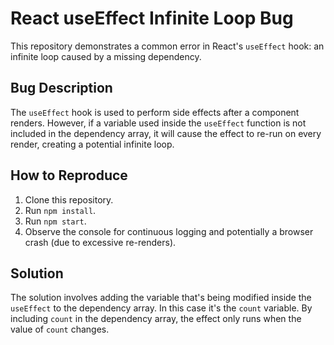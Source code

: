 # React useEffect Infinite Loop Bug

This repository demonstrates a common error in React's `useEffect` hook:  an infinite loop caused by a missing dependency. 

## Bug Description

The `useEffect` hook is used to perform side effects after a component renders.  However, if a variable used inside the `useEffect` function is not included in the dependency array, it will cause the effect to re-run on every render, creating a potential infinite loop. 

## How to Reproduce

1. Clone this repository.
2. Run `npm install`.
3. Run `npm start`. 
4. Observe the console for continuous logging and potentially a browser crash (due to excessive re-renders).

## Solution

The solution involves adding the variable that's being modified inside the `useEffect` to the dependency array. In this case it's the `count` variable.  By including `count` in the dependency array, the effect only runs when the value of `count` changes.